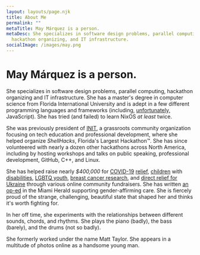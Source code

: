 ```yaml
---
layout: layouts/page.njk
title: About Me
permalink: ""
metaTitle: May Márquez is a person.
metaDesc: She specializes in software design problems, parallel computing,
  hackathon organizing, and IT infrastructure.
socialImage: /images/may.png
---
```

# May Márquez is a person.

She specializes in software design problems, parallel computing, hackathon organizing and IT infrastructure. She has a master's degree in computer science from Florida International University and is adept in a few different programming languages and frameworks (including, [unfortunately,](https://www.destroyallsoftware.com/talks/wat) JavaScript). She has tried (and failed) to learn NixOS *at least* twice.

She was previously president of [INIT](https://www.weareinit.org/), a grassroots community organization focusing on tech education and professional development, where she helped organize *ShellHacks*, Florida's Largest Hackathon™. She has since volunteered with nearly a dozen other hackathons across North America, including by hosting workshops and talks on public speaking, professional development, GitHub, C++, and Linux.

She has helped raise nearly *$400,000* for [COVID-19](https://ironmanfoundation.donordrive.com/index.cfm?fuseaction=donorDrive.event&eventID=683) [relief](https://events.doctorswithoutborders.org/index.cfm?fuseaction=donate.personalCampaign&participantID=5485), [children](http://web.archive.org/web/20190906001609/https://www.extra-life.org/index.cfm?fuseaction=donorDrive.participant&participantID=348756) with [disabilities](https://tiltify.com/+team-moonlight/tf2-binary-blackout), [LGBTQ youth](https://give.thetrevorproject.org/team/363190), [breast cancer research](https://tiltify.com/+team-moonlight/operation-peculiar-pandemonium), and [direct relief for Ukraine](https://tiltify.com/@potatomvm/rewiredrampage/donate) through various online community fundraisers. She has written [an op-ed](https://www.miamiherald.com/opinion/op-ed/article264182341.html) in the Miami Herald supporting gender-affirming care.  She is fiercely proud of the strange, challenging, beautiful state that shaped her and thinks it's worth fighting for.

In her off time, she experiments with the relationships between different sounds, chords, and rhythms. She plays the piano (badly), the bass (barely), and the drums (not so badly).

She formerly worked under the name Matt Taylor. She appears in a multitude of photos online as a handsome young man.